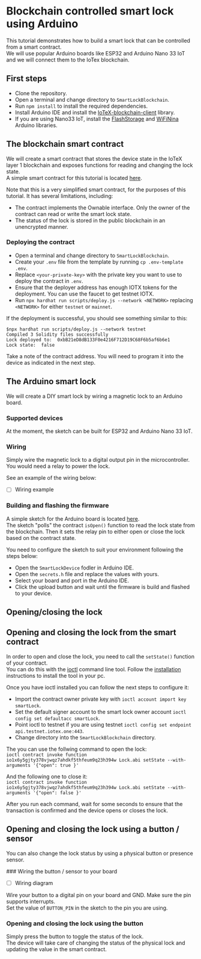 # Blockchain controlled smart lock using Arduino

This tutorial demonstrates how to build a smart lock that can be controlled from a smart contract.  
We will use popular Arduino boards like ESP32 and Arduino Nano 33 IoT and we will connect them to the IoTex blockchain.

## First steps

- Clone the repository.  
- Open a terminal and change directory to `SmartLockBlockchain`.  
- Run `npm install` to install the required dependencies.  
- Install Arduino IDE and install the [IoTeX-blockchain-client](https://www.arduino.cc/reference/en/libraries/iotex-blockchain-client/) library.  
- If you are using Nano33 IoT, install the [FlashStorage](https://www.arduino.cc/reference/en/libraries/flashstorage/) and [WiFiNina](https://www.arduino.cc/reference/en/libraries/wifinina/) Arduino libraries.  

## The blockchain smart contract

We will create a smart contract that stores the device state in the IoTeX layer 1 blockchain and exposes functions for reading and changing the lock state.  
A simple smart contract for this tutorial is located [here](SmartLockBlockchain/contracts/Lock.sol).  

Note that this is a very simplified smart contract, for the purposes of this tutorial. It has several limitations, including:

- The contract implements the Ownable interface. Only the owner of the contract can read or write the smart lock state.  
- The status of the lock is stored in the public blockchain in an unencrypted manner.  

### Deploying the contract

- Open a terminal and change directory to `SmartLockBlockchain`.  
- Create your `.env` file from the template by running `cp .env-template .env`.  
- Replace `<your-private-key>` with the private key you want to use to deploy the contract in `.env`.  
- Ensure that the deployer address has enough IOTX tokens for the deployment. You can use the faucet to get testnet IOTX.  
- Run `npx hardhat run scripts/deploy.js --network <NETWORK>` replacing `<NETWORK>` for either `testnet` or `mainnet`.  

If the deployment is successful, you should see something similar to this:  

```terminal
$npx hardhat run scripts/deploy.js --network testnet
Compiled 3 Solidity files successfully
Lock deployed to:  0xbB21eD8dB133F0e4216F712D19C68F6b5af6b6e1
Lock state:  false
```

Take a note of the contract address. You will need to program it into the device as indicated in the next step.  

## The Arduino smart lock

We will create a DIY smart lock by wiring a magnetic lock to an Arduino board.  

### Supported devices

At the moment, the sketch can be built for ESP32 and Arduino Nano 33 IoT.  

### Wiring

Simply wire the magnetic lock to a digital output pin in the microcontroller. You would need a relay to power the lock.  

See an example of the wiring below:

- [ ] Wiring example

### Building and flashing the firmware

A simple sketch for the Arduino board is located [here](SmartLockDevice).  
The sketch "polls" the contract `isOpen()` function to read the lock state from the blockchain. Then it sets the relay pin to either open or close the lock based on the contract state.  

You need to configure the sketch to suit your environment following the steps below:  

- Open the `SmartLockDevice` fodler in Arduino IDE.  
- Open the `secrets.h` file and replace the values with yours.  
- Select your board and port in the Arduino IDE.  
- Click the upload button and wait until the firmware is build and flashed to your device.  

## Opening/closing the lock

## Opening and closing the lock from the smart contract

In order to open and close the lock, you need to call the `setState()` function of your contract.  
You can do this with the [ioctl](https://docs.iotex.io/reference/ioctl-cli-reference) command line tool. Follow the [installation](https://docs.iotex.io/reference/ioctl-cli-reference/installation) instructions to install the tool in your pc.  

Once you have ioctl installed you can follow the next steps to configure it:  

- Import the contract owner private key with `ioctl account import key smartLock`.  
- Set the default signer account to the smart lock owner account `ioctl config set defaultacc smartLock`.  
- Point ioctl to testnet if you are using testnet `ioctl config set endpoint api.testnet.iotex.one:443`.  
- Change directory into the `SmartLockBlockchain` directory.  

The you can use the follwing command to open the lock:  
`ioctl contract invoke function io1x6y5gjty378vjwqz7ahdkf5thfeum9q23h394w Lock.abi setState --with-arguments '{"open": true }'`  

And the following one to close it:  
`ioctl contract invoke function io1x6y5gjty378vjwqz7ahdkf5thfeum9q23h394w Lock.abi setState --with-arguments '{"open": false }'`

After you run each command, wait for some seconds to ensure that the transaction is confirmed and the device opens or closes the lock.  

## Opening and closing the lock using a button / sensor

You can also change the lock status by using a physical button or presence sensor.  

### Wiring the button / sensor to your board

- [ ] Wiring diagram

Wire your button to a digital pin on your board and GND. Make sure the pin supports interrupts.  
Set the value of `BUTTON_PIN` in the sketch to the pin you are using.  

### Opening and closing the lock using the button

Simply press the button to toggle the status of the lock.  
The device will take care of changing the status of the physical lock and updating the value in the smart contract.  
